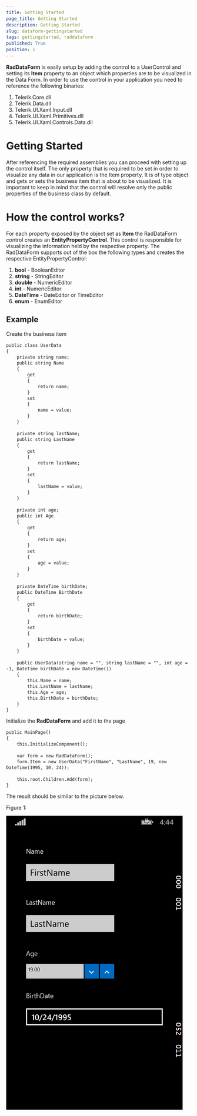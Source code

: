 ```yaml
---
title: Getting Started
page_title: Getting Started
description: Getting Started
slug: dataform-gettingstarted
tags: gettingstarted, raddataform
published: True
position: 1
---
```


**RadDataForm** is easily setup by adding the control to a UserControl and setting its **Item** property to an object which properties are to be visualized in the Data Form. In order to use the control in your application you need to reference the following binaries:

1. Telerik.Core.dll
2. Telerik.Data.dll
4. Telerik.UI.Xaml.Input.dll
5. Telerik.UI.Xaml.Primitives.dll
3. Telerik.UI.Xaml.Controls.Data.dll

# Getting Started

After referencing the required assemblies you can proceed with setting up the control itself. The only property that is required to be set in order to visualize any data in our application is the Item property. It is of type object and gets or sets the business item that is about to be visualized. It is important to keep in mind that the control will resolve only the public properties of the business class by default.

# How the control works?

For each property exposed by the object set as **Item** the RadDataForm control creates an **EntityPropertyControl**. This control is responsible for visualizing the information held by the respective property. The RadDataForm supports out of the box the following types and creates the respective EntityPropertyControl:

1. **bool** - BooleanEditor
2. **string** - StringEditor
3. **double** - NumericEditor
4. **int** - NumericEditor
5. **DateTime** - DateEditor or TimeEditor
6. **enum** - EnumEditor

## Example

Create the business item

    public class UserData
    {
        private string name;
        public string Name
        {
            get
            {
                return name;
            }
            set
            {
                name = value;
            }
        }

        private string lastName;
        public string LastName
        {
            get
            {
                return lastName;
            }
            set
            {
                lastName = value;
            }
        }

        private int age;
        public int Age
        {
            get
            {
                return age;
            }
            set
            {
                age = value;
            }
        }

        private DateTime birthDate;
        public DateTime BirthDate
        {
            get
            {
                return birthDate;
            }
            set
            {
                birthDate = value;
            }
        }

        public UserData(string name = "", string lastName = "", int age = -1, DateTime birthDate = new DateTime())
        {
            this.Name = name;
            this.LastName = lastName;
            this.Age = age;
            this.BirthDate = birthDate;
        }
    }

Initialize the **RadDataForm** and add it to the page

	public MainPage()
    {
        this.InitializeComponent();

        var form = new RadDataForm();
        form.Item = new UserData("FirstName", "LastName", 19, new DateTime(1995, 10, 24));

        this.root.Children.Add(form);
    }

The result should be similar to the picture below.

Figure 1: 

![](images/dataform-overview.png)